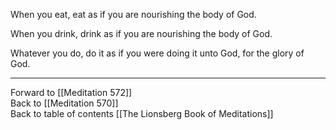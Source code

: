 When you eat, eat as if you are nourishing the body of God. 

When you drink, drink as if you are nourishing the body of God. 

Whatever you do, do it as if you were doing it unto God, for the glory of God. 

___

Forward to [[Meditation 572]]  
Back to [[Meditation 570]]  
Back to table of contents [[The Lionsberg Book of Meditations]]  